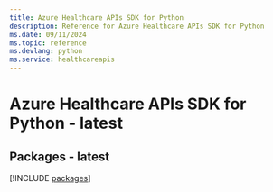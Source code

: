 ```yaml
---
title: Azure Healthcare APIs SDK for Python
description: Reference for Azure Healthcare APIs SDK for Python
ms.date: 09/11/2024
ms.topic: reference
ms.devlang: python
ms.service: healthcareapis
---
```

# Azure Healthcare APIs SDK for Python - latest
## Packages - latest
[!INCLUDE [packages](healthcare-apis-index.md)]